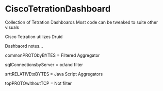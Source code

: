 # CiscoTetrationDashboard
Collection of Tetration Dashboards
Most code can be tweaked to suite other visuals

Cisco Tetration utilizes Druid

Dashbaord notes...

commonPROTObyBYTES = Filtered Aggregator

sqlConnectionsbyServer = or/and filter

srttRELATIVEtoBYTES = Java Script Aggregators

topPROTOwithoutTCP = Not filter
